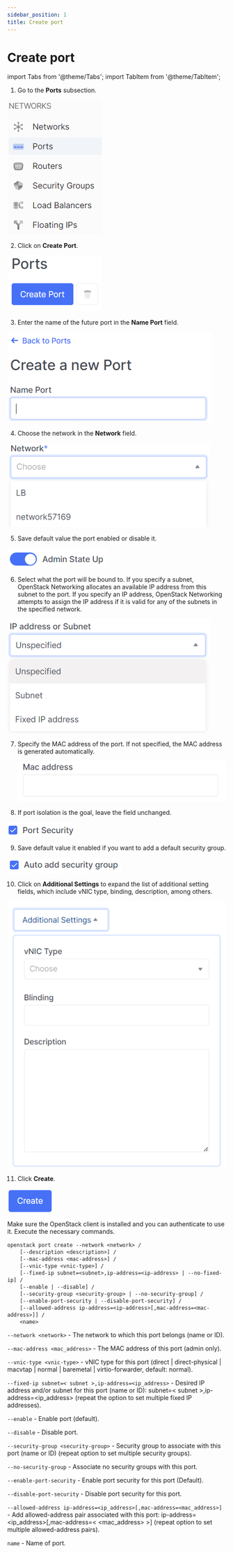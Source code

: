 ```yaml
---
sidebar_position: 1
title: Create port
---
```


# Create port

import Tabs from '@theme/Tabs';
import TabItem from '@theme/TabItem';

<Tabs>
<TabItem value="personal-area" label="Personal Area" default>

1. Go to the **Ports** subsection.

![](../../img/ports/1.png)

2. Click on **Create Port**.

![](../../img/ports/2.png)

3. Enter the name of the future port in the **Name Port** field.

![](../../img/ports/3.png)

4. Choose the network in the **Network** field.

![](../../img/ports/4.png)

5. Save default value the port enabled or disable it.

![](../../img/ports/5.png)

6. Select what the port will be bound to. If you specify a subnet, OpenStack Networking allocates an available IP address from this subnet to the port. If you specify an IP address, OpenStack Networking attempts to assign the IP address if it is valid for any of the subnets in the specified network.

![](../../img/ports/6.png)

7. Specify the MAC address of the port. If not specified, the MAC address is generated automatically.

   ![](../../img/ports/7.png)

8. If port isolation is the goal, leave the field unchanged.

![](../../img/ports/8.png)

9. Save default value it enabled if you want to add a default security group.

![](../../img/ports/9.png)

10. Click on **Additional Settings** to expand the list of additional setting fields, which include vNIC type, binding, description, among others.

![](../../img/ports/10.png)

11. Click **Create**.

![](../../img/ports/12.png)

</TabItem>
<TabItem value="openstack" label="Openstack CLI">

Make sure the OpenStack client is installed and you can authenticate to use it.
Execute the necessary commands.

```
openstack port create --network <network> /
    [--description <description>] /
    [--mac-address <mac-address>] /
    [--vnic-type <vnic-type>] /
    [--fixed-ip subnet=<subnet>,ip-address=<ip-address> | --no-fixed-ip] /
    [--enable | --disable] /
    [--security-group <security-group> | --no-security-group] /
    [--enable-port-security | --disable-port-security] /
    [--allowed-address ip-address=<ip-address>[,mac-address=<mac-address>]] /
    <name>        
```

`--network <network>` - The network to which this port belongs (name or ID).

`--mac-address <mac_address>` - The MAC address of this port (admin only).

`--vnic-type <vnic-type>` - vNIC type for this port (direct | direct-physical | macvtap | normal | baremetal | virtio-forwarder, default: normal).

`--fixed-ip subnet=< subnet >,ip-address=<ip_address>` - Desired IP address and/or subnet for this port (name or ID): subnet=< subnet >,ip-address=<ip_address> (repeat the option to set multiple fixed IP addresses).

`--enable` - Enable port (default).

`--disable` - Disable port.

`--security-group <security-group>` - Security group to associate with this port (name or ID) (repeat option to set multiple security groups).

`--no-security-group` - Associate no security groups with this port.

`--enable-port-security` - Enable port security for this port (Default).

`--disable-port-security` - Disable port security for this port.

`--allowed-address ip-address=<ip_address>[,mac-address=<mac_address>]` - Add allowed-address pair associated with this port: ip-address=<ip_address>[,mac-address=< <mac_address> >] (repeat option to set multiple allowed-address pairs).

`name` - Name of port.

</TabItem>
</Tabs>
